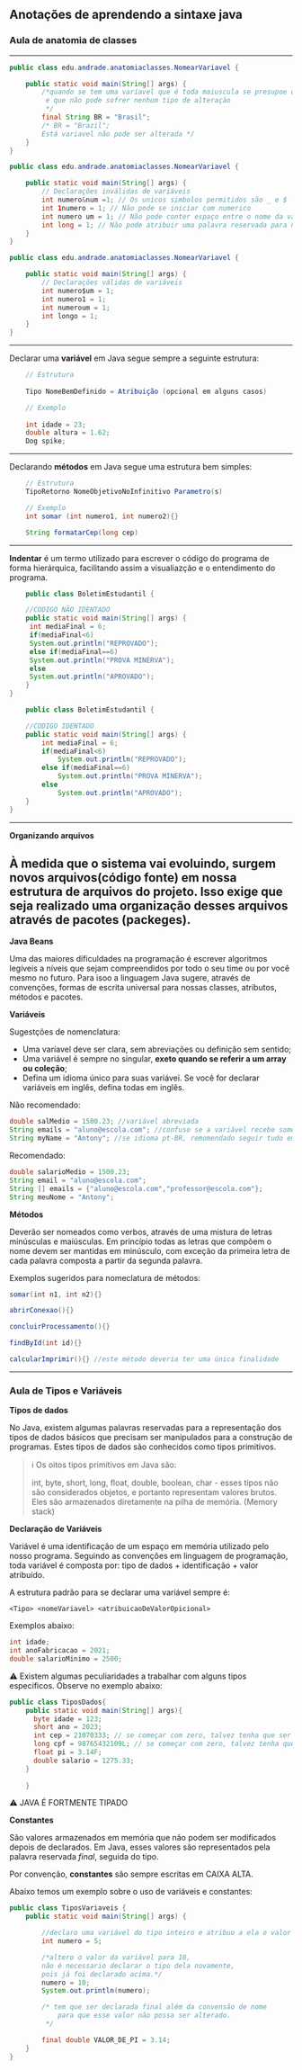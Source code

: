 ## Anotações de aprendendo a sintaxe java

### Aula de anatomia de classes

---
~~~Java
public class edu.andrade.anatomiaclasses.NomearVariavel {

    public static void main(String[] args) {
        /*quando se tem uma variavel que é toda maiuscula se presupoe que ela é final
         e que não pode sofrer nenhum tipo de alteração
         */
        final String BR = "Brasil";
        /* BR = "Brazil";
        Está variavel não pode ser alterada */
    }
}
~~~

~~~Java
public class edu.andrade.anatomiaclasses.NomearVariavel {

    public static void main(String[] args) {
        // Declarações inválidas de variáveis
        int numero&num =1; // Os unicos simbolos permitidos são _ e $
        int 1numero = 1; // Não pode se iniciar com numerico
        int numero um = 1; // Não pode conter espaço entre o nome da variavel
        int long = 1; // Não pode atribuir uma palavra reservada para nomear uma variavel
    }
}
~~~
```Java
public class edu.andrade.anatomiaclasses.NomearVariavel {

    public static void main(String[] args) {
        // Declarações válidas de variáveis
        int numero$um = 1;
        int numero1 = 1;
        int numeroum = 1;
        int longo = 1;
    }
}
```
---
Declarar uma **variável** em Java segue sempre a seguinte estrutura:
```Java
    // Estrutura
    
    Tipo NomeBemDefinido = Atribuição (opcional em alguns casos)

    // Exemplo
    
    int idade = 23;
    double altura = 1.62;
    Dog spike;
```
---
Declarando **métodos** em Java segue uma estrutura bem simples:
```Java
    // Estrutura
    TipoRetorno NomeObjetivoNoInfinitivo Parametro(s)

    // Exemplo
    int somar (int numero1, int numero2){}

    String formatarCep(long cep)
```
---
**Indentar** é um termo utilizado para escrever o código do 
programa de forma hierárquica, facilitando assim a
visualiazção e o entendimento do programa.

```Java
    public class BoletimEstudantil {

    //CODIGO NÃO IDENTADO
    public static void main(String[] args) {
     int mediaFinal = 6;
     if(mediaFinal<6) 
     System.out.println("REPROVADO");
     else if(mediaFinal==6)
     System.out.println("PROVA MINERVA");
     else
     System.out.println("APROVADO");
    }
}
```
```Java
    public class BoletimEstudantil {

    //CODIGO IDENTADO
    public static void main(String[] args) {
        int mediaFinal = 6;
        if(mediaFinal<6) 
            System.out.println("REPROVADO");
        else if(mediaFinal==6)
            System.out.println("PROVA MINERVA");
        else
            System.out.println("APROVADO");
    }
}
```
---
**Organizando arquivos**
    
À medida que o sistema vai evoluindo, surgem novos arquivos(código fonte)
em nossa estrutura de arquivos do projeto. Isso exige que seja realizado
uma organização desses arquivos através de **pacotes (packeges)**.
---
**Java Beans**

Uma das maiores dificuldades na programação é escrever algoritmos legíveis
a níveis que sejam compreendidos por todo o seu time ou por você mesmo no
futuro. Para isoo a linguagem Java sugere, através de convenções, formas de
escrita universal para nossas classes, atributos, métodos e pacotes.

**Variáveis**

Sugestções de nomenclatura:

 - Uma varíavel deve ser clara, sem abreviações ou definição sem sentido;
 - Uma variável é sempre no singular, **exeto quando se referir a um array ou coleção**;
 - Defina um idioma único para suas variávei. Se você for declarar variáveis
em inglês, defina todas em inglês.

Não recomendado:
~~~Java
double salMedio = 1500.23; //variável abreviada
String emails = "aluno@escola.com"; //confuso se a variável recebe somente um valor ou varios
String myName = "Antony"; //se idioma pt-BR, remomendado seguir tudo em portugues
~~~

Recomendado:
~~~Java
double salarioMedio = 1500.23;
String email = "aluno@escola.com";
String [] emails = {"aluno@escola.com","professor@escola.com"};
String meuNome = "Antony";
~~~

**Métodos**

Deverão ser nomeados como verbos, através de uma mistura de letras minúsculas
e maiúsculas. Em princípio todas as letras que compõem o nome devem ser mantidas
em minúsculo, com exceção da primeira letra de cada palavra composta a partir
da segunda palavra.

Exemplos sugeridos para nomeclatura de métodos: 
~~~Java
somar(int n1, int n2){}

abrirConexao(){}

concluirProcessamento(){}

findById(int id){}

calcularImprimir(){} //este método deveria ter uma única finalidade
~~~

---

### Aula de Tipos e Variáveis

**Tipos de dados**

No Java, existem algumas palavras reservadas para a representação dos 
tipos de dados básicos que precisam ser manipulados para a construção
de programas. Estes tipos de dados são conhecidos como tipos primitivos.

> ℹ Os oitos tipos primitivos em Java são:
> 
> int, byte, short, long, float, double, boolean, char - esses tipos não
> são considerados objetos, e portanto representam valores brutos. Eles
> são armazenados diretamente na pilha de memória. (Memory stack)

**Declaração de Variáveis**

Variável é uma identificação de um espaço em memória utilizado pelo nosso
programa. Seguindo as convenções em linguagem de programação, toda variável
é composta por: tipo de dados + identificação + valor atribuído.

A estrutura padrão para se declarar uma variável sempre é:
~~~
<Tipo> <nomeVariavel> <atribuicaoDeValorOpicional>
~~~

Exemplos abaixo:

~~~Java
int idade;
int anoFabricacao = 2021;
double salarioMinimo = 2500;
~~~

⚠ Existem algumas peculiaridades a trabalhar com alguns tipos especificos.
Observe no exemplo abaixo:

~~~Java
public class TiposDados{
    public static void main(String[] args){
      byte idade = 123;
      short ano = 2023;
      int cep = 21070333; // se começar com zero, talvez tenha que ser outro tipo
      long cpf = 98765432109L; // se começar com zero, talvez tenha que ser outro tipo
      float pi = 3.14F;  
      double salario = 1275.33;
    }
    
    }
~~~

⚠ JAVA É FORTMENTE TIPADO

**Constantes**

São valores armazenados em memória que não podem ser modificados depois
de declarados. Em Java, esses valores são representados pela palavra 
reservada _final_, seguida do tipo.

Por convenção, **constantes** são sempre escritas em CAIXA ALTA.

Abaixo temos um exemplo sobre o uso de variáveis e constantes:

~~~JAVA
public class TiposVariaveis {
    public static void main(String[] args) {

        //declaro uma variável do tipo inteiro e atribuo a ela o valor 5.
        int numero = 5;

        /*altero o valor da variável para 10,
        não é necessario declarar o tipo dela novamente,
        pois já foi declarado acima.*/
        numero = 10;
        System.out.println(numero);

        /* tem que ser declarada final além da convensão de nome
            para que esse valor não possa ser alterado.
         */

        final double VALOR_DE_PI = 3.14;
    }
}
~~~
